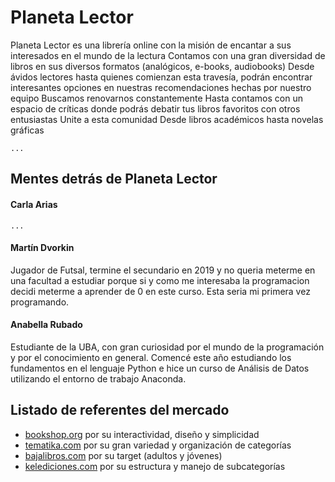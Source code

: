 # Planeta Lector

Planeta Lector es una librería online con la misión de encantar a sus interesados en el mundo de la lectura
Contamos con una gran diversidad de libros en sus diversos formatos (analógicos, e-books, audiobooks)
Desde ávidos lectores hasta quienes comienzan esta travesía, podrán encontrar interesantes opciones en nuestras recomendaciones hechas por nuestro equipo
Buscamos renovarnos constantemente
Hasta contamos con un espacio de críticas donde podrás debatir tus libros favoritos con otros entusiastas
Unite a esta comunidad
Desde libros académicos hasta novelas gráficas

    ...

## Mentes detrás de Planeta Lector

#### Carla Arias
    ...

#### Martín Dvorkin
Jugador de Futsal, termine el secundario en 2019 y no queria meterme en una facultad a estudiar porque si y como me interesaba la programacion decidi meterme a aprender de 0 en este curso. Esta seria mi primera vez programando.


#### Anabella Rubado
Estudiante de la UBA, con gran curiosidad por el mundo de la programación y por el conocimiento en general. Comencé este año estudiando los fundamentos en el lenguaje Python e hice un curso de Análisis de Datos utilizando el entorno de trabajo Anaconda.

## Listado de referentes del mercado
 * [bookshop.org](https://bookshop.org/) por su interactividad, diseño y simplicidad
 * [tematika.com](https://www.tematika.com/) por su gran variedad y organización de categorías
 * [bajalibros.com](https://www.bajalibros.com/AR?frstPGI3R=aHR0cHM6Ly93d3cuZ29vZ2xlLmNvbS8=) por su target (adultos y jóvenes)
 * [kelediciones.com](https://www.kelediciones.com/) por su estructura y manejo de subcategorías

